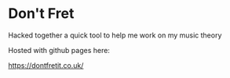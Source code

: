 # Don't Fret

Hacked together a quick tool to help me work on my music theory

Hosted with github pages here:

https://dontfretit.co.uk/
